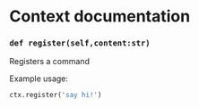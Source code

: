 # Context documentation


### `def register(self,content:str)`
Registers a command

Example usage:
```py
ctx.register('say hi!')
```
